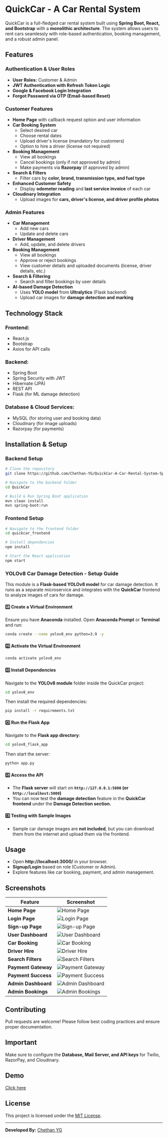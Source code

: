 
# QuickCar - A Car Rental System

QuickCar is a full-fledged car rental system built using **Spring Boot, React, and Bootstrap** with a **monolithic architecture**. The system allows users to rent cars seamlessly with role-based authentication, booking management, and a robust admin panel.

## Features

### **Authentication & User Roles**
- **User Roles:** Customer & Admin
- **JWT Authentication with Refresh Token Logic**
- **Google & Facebook Login Integration**
- **Forgot Password via OTP (Email-based Reset)**

### **Customer Features**
- **Home Page** with callback request option and user information
- **Car Booking System**
  - Select desired car
  - Choose rental dates
  - Upload driver's license (mandatory for customers)
  - Option to hire a driver (license not required)
- **Booking Management**
  - View all bookings
  - Cancel bookings (only if not approved by admin)
  - Make payments via **Razorpay** (if approved by admin)
- **Search & Filters**
  - Filter cars by **color, brand, transmission type, and fuel type**
- **Enhanced Customer Safety**
  - Display **odometer reading** and **last service invoice** of each car
- **Cloudinary Integration**
  - Upload images for **cars, driver's license, and driver profile photos**

### **Admin Features**
- **Car Management**
  - Add new cars
  - Update and delete cars
- **Driver Management**
  - Add, update, and delete drivers
- **Booking Management**
  - View all bookings
  - Approve or reject bookings
  - View customer details and uploaded documents (license, driver details, etc.)
- **Search & Filtering**
  - Search and filter bookings by user details
- **AI-based Damage Detection**
  - Uses **YOLO model** from **Ultralytics** (Flask backend)
  - Upload car images for **damage detection and marking**

## **Technology Stack**

### **Frontend:**
- React.js
- Bootstrap
- Axios for API calls

### **Backend:**
- Spring Boot
- Spring Security with JWT
- Hibernate (JPA)
- REST API
- Flask (for ML damage detection)

### **Database & Cloud Services:**
- MySQL (for storing user and booking data)
- Cloudinary (for image uploads)
- Razorpay (for payments)

## **Installation & Setup**

### **Backend Setup**
```bash
# Clone the repository
git clone https://github.com/Chethan-YG/QuickCar-A-Car-Rental-System-SpringBoot-React-BootStrap.git

# Navigate to the backend folder
cd QuickCar

# Build & Run Spring Boot application
mvn clean install
mvn spring-boot:run
```

### **Frontend Setup**
```bash
# Navigate to the frontend folder
cd quickcar_frontend

# Install dependencies
npm install

# Start the React application
npm start
```

### **YOLOv8 Car Damage Detection - Setup Guide**

This module is a **Flask-based YOLOv8 model** for car damage detection. It runs as a separate microservice and integrates with the **QuickCar** frontend to analyze images of cars for damage.

#### 1️⃣ **Create a Virtual Environment**
Ensure you have **Anaconda** installed. Open **Anaconda Prompt** or **Terminal** and run:
```bash
conda create --name yolov8_env python=3.9 -y
```

#### 2️⃣ **Activate the Virtual Environment**
```bash
conda activate yolov8_env
```

#### 3️⃣ **Install Dependencies**
Navigate to the **YOLOv8 module** folder inside the QuickCar project:
```bash
cd yolov8_env
```
Then install the required dependencies:
```bash
pip install -r requirements.txt
```

#### 4️⃣ **Run the Flask App**
Navigate to the **Flask app directory**:
```bash
cd yolov8_flask_app
```
Then start the server:
```bash
python app.py
```

#### 5️⃣ **Access the API**
- The **Flask server** will start on **`http://127.0.0.1:5000` (or `http://localhost:5000`)**
- You can now test the **damage detection** feature in the **QuickCar frontend** under the **Damage Detection section.**

#### 6️⃣ **Testing with Sample Images**
- Sample car damage images are **not included**, but you can download them from the internet and upload them via the frontend.

## **Usage**
- Open **http://localhost:3000/** in your browser.
- **Signup/Login** based on role (Customer or Admin).
- Explore features like car booking, payment, and admin management.

## Screenshots

| Feature             | Screenshot |
|---------------------|------------|
| **Home Page**       | ![Home Page](Images/home.png) |
| **Login Page**      | ![Login Page](Images/log.png) |
| **Sign-up Page**    | ![Sign-up Page](Images/sign.png) |
| **User Dashboard**  | ![User Dashboard](Images/dash.png) |
| **Car Booking**     | ![Car Booking](Images/Book.png) |
| **Driver Hire**     | ![Driver Hire](Images/driver.png) |
| **Search Filters**  | ![Search Filters](Images/search.png) |
| **Payment Gateway** | ![Payment Gateway](Images/pay.png) |
| **Payment Success** | ![Payment Success](Images/paysucc.png) |
| **Admin Dashboard** | ![Admin Dashboard](Images/addash.png) |
| **Admin Bookings**  | ![Admin Bookings](Images/adbook.png) |

## **Contributing**
Pull requests are welcome! Please follow best coding practices and ensure proper documentation.

## **Important**
Make sure to configure the **Database, Mail Server, and API keys** for Twilio, RazorPay, and Cloudinary.

## **Demo**
[Click here](https://www.dropbox.com/scl/fi/5xijs94tk1qvt0l2ycr01/Screen-Recording-2024-08-08-200836.mp4?rlkey=unt14g8tolcxtg37n28pb3y11&st=5is4fmot&dl=0)

## **License**
This project is licensed under the [MIT License](LICENSE).

---

**Developed By:** [Chethan YG](https://github.com/Chethan-YG)
